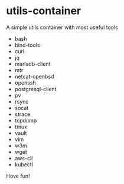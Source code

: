# utils-container

A simple utils container with most useful tools

* bash
* bind-tools
* curl
* jq
* mariadb-client
* mtr
* netcat-openbsd
* openssh
* postgresql-client
* pv
* rsync
* socat
* strace
* tcpdump
* tmux
* vault
* vim
* w3m
* wget
* aws-cli
* kubectl

Hove fun!
